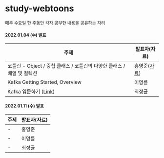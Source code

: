 # study-webtoons

매주 수요일 한 주동안 각자 공부한 내용을 공유하는 자리

#### 2022.01.04 (수) 발표
주제|발표자(자료)
---|---
코틀린 - Object / 중첩 클래스 / 코틀린의 다양한 클래스 / 배열 및 컬렉션| 홍영준([자료](https://github.com/study-playground/study-webtoons/issues/1#issuecomment-1369334997))
Kafka Getting Started, Overview |이명륜
Kafka 입문하기 ([Link](https://github.com/wjdrbs96/Today-I-Learn/tree/master/Kafka)) |최정균

#### 2022.01.11 (수) 발표
주제|발표자(자료)
---|---
-|홍영준
-|이명륜
-|최정균
